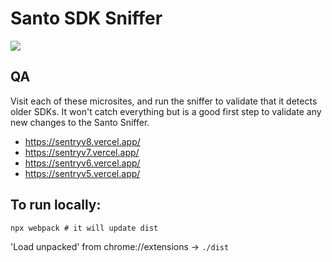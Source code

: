 # Santo SDK Sniffer

![](images/readme-screenshot.png)

## QA
Visit each of these microsites, and run the sniffer to validate that it detects older SDKs. It won't catch everything but is a good first step to validate any new changes to the Santo Sniffer.

- https://sentryv8.vercel.app/
- https://sentryv7.vercel.app/
- https://sentryv6.vercel.app/
- https://sentryv5.vercel.app/

## To run locally:
```
npx webpack # it will update dist
```

'Load unpacked' from chrome://extensions -> `./dist`
